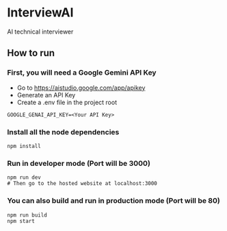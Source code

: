 # InterviewAI
AI technical interviewer

## How to run

### First, you will need a Google Gemini API Key
- Go to https://aistudio.google.com/app/apikey
- Generate an API Key
- Create a .env file in the project root
```.env
GOOGLE_GENAI_API_KEY=<Your API Key>
```

### Install all the node dependencies
```
npm install
```
### Run in developer mode (Port will be 3000)
```
npm run dev
# Then go to the hosted website at localhost:3000
```
### You can also build and run in production mode (Port will be 80)
```
npm run build
npm start
```
